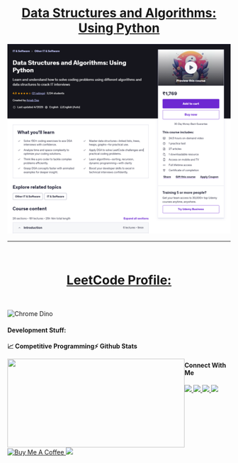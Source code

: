 <h1 align="center"><a href="https://www.udemy.com/course/leetcode-top-150-interview-questions-with-python/"> Data Structures and Algorithms: Using Python </a></h1>

<p align="center">
  <img src="Data/dsa_algorithm.png" />
</p> 

<hr>

<br>

<h1 align="center"><a href="https://leetcode.com/u/raj713335/"> LeetCode Profile: </a></h1>

<br>


![Chrome Dino](https://theabbie.github.io/blog/assets/leetcode-grinding-guide.jpg)


#### Development Stuff:

<b>&#128200; Competitive Programming⚡ Github Stats</b>


<p float="left">
<img align="left" src="https://leetcard.jacoblin.cool/raj713335?theme=light&font=Karma&ext=contest" height="200" width="400"/>
</p>

  
#### Connect With Me

<p left="center">
  
<a href="https://wa.me/9547966499?text=Hello%20Arnab">
  <img src="https://img.shields.io/badge/WHATSAPP-%2325D366.svg?&style=for-the-badge&logo=whatsapp&logoColor=white" height="30px" />    
</a>
  
<a href="https://www.linkedin.com/in/arnab-das-732515143/">
  <img src="https://img.shields.io/badge/linkedin-%230077B5.svg?&style=for-the-badge&logo=linkedin&logoColor=white" height="30px" />
</a>
<a href="https://github.com/raj713335">
  <img src="https://img.shields.io/badge/github-%23222222.svg?&style=for-the-badge&logo=github&logoColor=white" height="30px" />        
</a>
<a href="https://twitter.com/raj713335">
  <img src="https://img.shields.io/badge/twitter-%2300ACEE.svg?&style=for-the-badge&logo=twitter&logoColor=white" height="30px" />        
</a>
<a href="https://www.buymeacoffee.com/raj713335" target="_blank" align="center">
  <img src="https://cdn.buymeacoffee.com/buttons/v2/default-yellow.png" alt="Buy Me A Coffee" height="30px" >
</a>
<a href="https://medium.com/@raj713335">
  <img src="https://img.shields.io/badge/Medium-12100E?style=for-the-badge&logo=medium&logoColor=white" height="30px">
</a>
  
</p>







